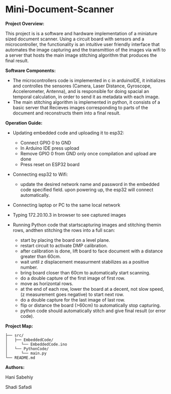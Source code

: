 # Mini-Document-Scanner

**Project Overview:**

This project is is a software and hardware implementation of a miniature sized document scanner.  Using a circuit board with sensors and a microcontroller, the functionality is an intuitive user friendly interface that automates the image capturing and the transmittion of the images via wifi to a server that hosts the main image stitching algorithm that produces the final result.

**Software Components:**

* The microcontrollers code is implemented in c in arduinoIDE, it initializes and controlles the sensores (Camera, Laser Distance, Gyroscope, Accelerometer, Antenna), and is responsible for doing spacial an temporal calculation, in order to send it as metadata with each image.
* The main stitching algorithm is implemented in python, it consists of a basic server that Recieves images corresponding to parts of the document and reconstructs them into a final result.

**Operation Guide:**

- Updating embedded code and uploading it to esp32:

  - Connect GPIO 0 to GND
  - In Arduino IDE press upload
  - Remove GPIO 0 from GND only once compilation and upload are done
  - Press reset on ESP32 board
- Connecting esp32 to Wifi:

  - update the desired network name and password in the embedded code specified field. upon powering up, the esp32 will connect automatically.
- Connecting laptop or PC to the same local network
- Typing 172.20.10.3 in browser to see captured images
- Running Python code that startscapturing images and stitching themin rows, andthen stitching the rows into a full scan:

  * start by placing the board on a level plane.
  * restart circuit to activate DMP calibration.
  * after calibration is done, lift board to face document with a distance greater than 60cm.
  * wait until z displacement measurment stabilizes as a positive number.
  * bring board closer than 60cm to automatically start scanning.
  * do a double capture of the first image of first row.
  * move as horizontal rows.
  * at the end of each row, lower the board at a decent, not slow speed, (z measurement goes negative) to start next row.
  * do a double capture for the last image of last row.
  * flip or distance the board (>60cm) to automatically stop capturing.
  * python code should automatically stitch and give final result (or error code).

**Project Map:**

```
├── src/
│   ├── EmbeddedCode/
│      └── EmbeddedCode.ino
│   └── PythonCode/
│      └── main.py
└── README.md
```

**Authors:**

Hani Sabehiy

Shadi Safadi
